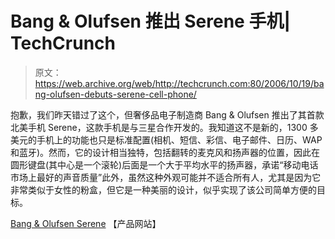 # Bang & Olufsen 推出 Serene 手机| TechCrunch

> 原文：<https://web.archive.org/web/http://techcrunch.com:80/2006/10/19/bang-olufsen-debuts-serene-cell-phone/>

抱歉，我们昨天错过了这个，但奢侈品电子制造商 Bang & Olufsen 推出了其首款北美手机 Serene，这款手机是与三星合作开发的。我知道这不是新的，1300 多美元的手机上的功能也只是标准配置(相机、短信、彩信、电子邮件、日历、WAP 和蓝牙)。然而，它的设计相当独特，包括翻转的麦克风和扬声器的位置，因此在圆形键盘(其中心是一个滚轮)后面是一个大于平均水平的扬声器，承诺“移动电话市场上最好的声音质量”此外，虽然这种外观可能并不适合所有人，尤其是因为它非常类似于女性的粉盒，但它是一种美丽的设计，似乎实现了该公司简单方便的目标。

[Bang & Olufsen Serene](https://web.archive.org/web/20161104035629/http://www.serenemobile.com/) 【产品网站】